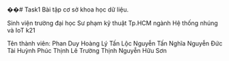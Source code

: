 ��#   T a s k 1 
Bài tập cơ sở khoa học dữ liệu.

Sinh viện trường đại học Sư phạm kỹ thuật Tp.HCM ngành Hệ thống nhúng và IoT k21

Tên thành viên:
  Phan Duy Hoàng
  Lý Tấn Lộc
  Nguyễn Tấn Nghĩa
  Nguyễn Đức Tài 
  Huỳnh Phúc Thịnh
  Lê Trường Thịnh 
  Nguyễn Hữu Sơn
 
